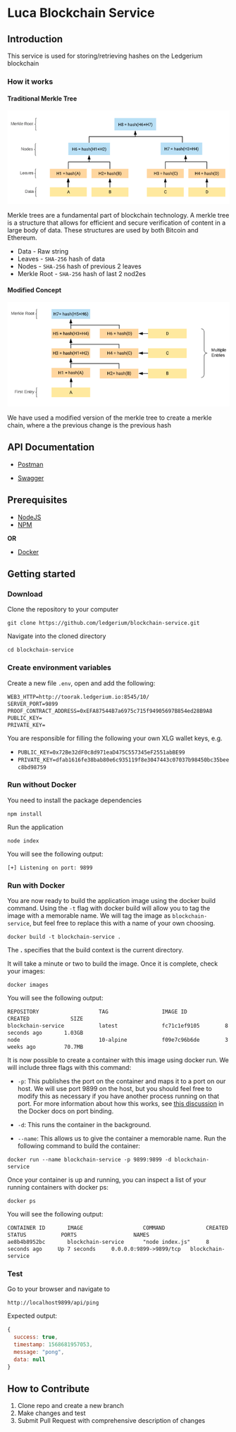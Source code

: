 # Luca Blockchain Service

## Introduction

This service is used for storing/retrieving hashes on the Ledgerium blockchain

### How it works

#### Traditional Merkle Tree

![Merkle Tree](documentation/merkleTree.png?raw=true "Merkle Tree")

Merkle trees are a fundamental part of blockchain technology. A merkle tree is a structure that allows for efficient and secure verification of content in a large body of data. These structures are used by both Bitcoin and Ethereum.

* Data - Raw string
* Leaves - `SHA-256` hash of data
* Nodes - `SHA-256` hash of previous 2 leaves
* Merkle Root - `SHA-256` hash of last 2 nod2es

#### Modified Concept

![Merkle Chain](documentation/merkleChain.png?raw=true "Merkle Chain")


We have used a modified version of the merkle tree to create a merkle chain, where a the previous change is the previous hash



## API Documentation

* [Postman](https://documenter.getpostman.com/view/5312272/SVfUsmZ3?version=latest)

* [Swagger](https://app.swaggerhub.com/apis-docs/SkyTradeInc/LucaBlockchain/1.0.0-oas3)

## Prerequisites

* [NodeJS](https://nodejs.org/en/)
* [NPM](https://www.npmjs.com/get-npm)

**OR**

* [Docker](https://www.docker.com/get-started)

## Getting started

### Download

Clone the repository to your computer

```
git clone https://github.com/ledgerium/blockchain-service.git
```

Navigate into the cloned directory

```
cd blockchain-service
```

### Create environment variables


Create a new file `.env`, open and add the following:

```
WEB3_HTTP=http://toorak.ledgerium.io:8545/10/
SERVER_PORT=9899
PROOF_CONTRACT_ADDRESS=0xEFA87544B7a6975c715f94905697B854ed28B9A8
PUBLIC_KEY=
PRIVATE_KEY=
```

You are responsible for filling the following your own XLG wallet keys, e.g.
- `PUBLIC_KEY=0x72Be32dF0c8d971eaD475C557345eF2551abBE99`
- `PRIVATE_KEY=dfab1616fe38bab80e6c935119f8e3047443c07037b98450bc35beec8bd98759` 

### Run without Docker

You need to install the package dependencies

```
npm install
```

Run the application

```
node index
```

You will see the following output:

```
[+] Listening on port: 9899
```


### Run with Docker

You are now ready to build the application image using the docker build command. Using the `-t` flag with docker build will allow you to tag the image with a memorable name. We will tag the image as `blockchain-service`, but feel free to replace this with a name of your own choosing.

```
docker build -t blockchain-service .
```


The **.** specifies that the build context is the current directory.

It will take a minute or two to build the image. Once it is complete, check your images:


```
docker images
```


You will see the following output:


```
REPOSITORY                   TAG                 IMAGE ID            CREATED             SIZE
blockchain-service           latest              fc71c1ef9105        8 seconds ago       1.03GB
node                         10-alpine           f09e7c96b6de        3 weeks ago         70.7MB
```

It is now possible to create a container with this image using docker run. We will include three flags with this command:

* `-p`: This publishes the port on the container and maps it to a port on our host. We will use port 9899 on the host, but you should feel free to modify this as necessary if you have another process running on that port. For more information about how this works, see [this discussion](https://docs.docker.com/v17.09/engine/userguide/networking/default_network/binding/) in the Docker docs on port binding.

* `-d`: This runs the container in the background.

* `--name`: This allows us to give the container a memorable name.
Run the following command to build the container:

```
docker run --name blockchain-service -p 9899:9899 -d blockchain-service
```


Once your container is up and running, you can inspect a list of your running containers with docker ps:

```
docker ps
```

You will see the following output:


```
CONTAINER ID       IMAGE                   COMMAND             CREATED           STATUS           PORTS                  NAMES
ae8b4b8952bc       blockchain-service      "node index.js"     8 seconds ago     Up 7 seconds     0.0.0.0:9899->9899/tcp   blockchain-service
```

### Test

Go to your browser and navigate to

```
http://localhost9899/api/ping
```


Expected output:

```javascript
{
  success: true,
  timestamp: 1568681957053,
  message: "pong",
  data: null
}
```

## How to Contribute

1. Clone repo and create a new branch
2. Make changes and test
3. Submit Pull Request with comprehensive description of changes
